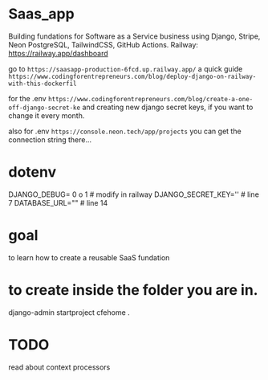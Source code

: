 # Saas_app
Building fundations for Software as a Service business using Django, Stripe, Neon PostgreSQL, TailwindCSS, GitHub Actions.
Railway: https://railway.app/dashboard

go to `https://saasapp-production-6fcd.up.railway.app/`
a quick guide
`https://www.codingforentrepreneurs.com/blog/deploy-django-on-railway-with-this-dockerfil`

for the .env
`https://www.codingforentrepreneurs.com/blog/create-a-one-off-django-secret-ke`
and creating new django secret keys, if you want to change it every month.

also for .env
`https://console.neon.tech/app/projects`
you can get the connection string there...

# dotenv
DJANGO_DEBUG= 0 o 1 # modify in railway
DJANGO_SECRET_KEY='' # line 7
DATABASE_URL="" # line 14

# goal
to learn how to create a reusable SaaS fundation

# to create inside the folder you are in.
django-admin startproject cfehome .

# TODO
 read about context processors